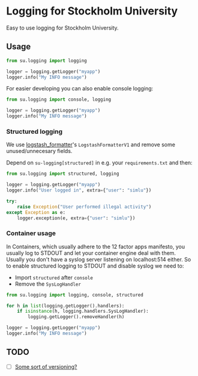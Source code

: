 # Logging for Stockholm University

Easy to use logging for Stockholm University.

## Usage

```python
from su.logging import logging

logger = logging.getLogger("myapp")
logger.info("My INFO message")
```

For easier developing you can also enable console logging:
```python
from su.logging import console, logging

logger = logging.getLogger("myapp")
logger.info("My INFO message")
```

### Structured logging
We use
[logstash_formatter](https://github.com/ulule/python-logstash-formatter/)'s
`LogstashFormatterV1` and remove some unused/unnecesary fields.

Depend on `su-logging[structured]` in e.g. your `requirements.txt` and then:
```python
from su.logging import structured, logging

logger = logging.getLogger("myapp")
logger.info("User logged in", extra={"user": "simlu"})

try:
    raise Exception("User performed illegal activity")
except Exception as e:
    logger.exception(e, extra={"user": "simlu"})
```

### Container usage
In Containers, which usually adhere to the 12 factor apps manifesto, you
usually log to STDOUT and let your container engine deal with them. Usually you
don't have a syslog server listening on localhost:514 either. So to enable
structured logging to STDOUT and disable syslog we need to:
* Import `structured` after `console`
* Remove the `SysLogHandler`

```python
from su.logging import logging, console, structured

for h in list(logging.getLogger().handlers):
    if isinstance(h, logging.handlers.SysLogHandler):
        logging.getLogger().removeHandler(h)

logger = logging.getLogger("myapp")
logger.info("My INFO message")
```

## TODO
* [ ] [Some sort of versioning?](https://github.com/sdispater/poetry/issues/1036#issuecomment-489880822)
